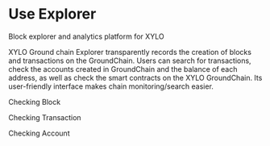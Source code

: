 # Use Explorer

Block explorer and analytics platform for XYLO ​

XYLO Ground chain Explorer transparently records the creation of blocks and transactions on the GroundChain. Users can search for transactions, check the accounts created in GroundChain and the balance of each address, as well as check the smart contracts on the XYLO GroundChain. Its user-friendly interface makes chain monitoring/search easier.&#x20;

Checking Block&#x20;

Checking Transaction&#x20;

Checking Account
